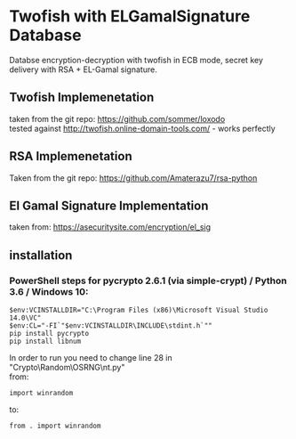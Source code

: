 # Twofish with ELGamalSignature Database

Databse encryption-decryption with twofish in ECB mode, secret key delivery with RSA + EL-Gamal signature.

## Twofish Implemenetation
  taken from the git repo: https://github.com/sommer/loxodo  
  tested against http://twofish.online-domain-tools.com/ - works perfectly  


## RSA Implemenetation
  Taken from the git repo: https://github.com/Amaterazu7/rsa-python  


## El Gamal Signature Implementation
  taken from: https://asecuritysite.com/encryption/el_sig

## installation 
### PowerShell steps for pycrypto 2.6.1 (via simple-crypt) / Python 3.6 / Windows 10:
```
$env:VCINSTALLDIR="C:\Program Files (x86)\Microsoft Visual Studio 14.0\VC"
$env:CL="-FI`"$env:VCINSTALLDIR\INCLUDE\stdint.h`""
pip install pycrypto
pip install libnum
```
In order to run you need to change line 28 in "Crypto\Random\OSRNG\nt.py"  
from: 
```
import winrandom
```
to:  
```
from . import winrandom
```
